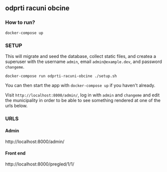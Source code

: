 ## odprti racuni obcine

### How to run?

```
docker-compose up
```

### SETUP

This will migrate and seed the database, collect static files, and createa a superuser with the username `admin`, email `admin@example.dev`, and password `changeme`.

```
docker-compose run odprti-racuni-obcine ./setup.sh
```

You can then start the app with `docker-compose up` if you haven't already.

Visit `http://localhost:8000/admin/`, log in with `admin` and `changeme` and edit the municipality in order to be able to see something rendered at one of the urls below.

### URLS

#### Admin
http://localhost:8000/admin/

#### Front end
http://localhost:8000/pregled/1/1/
